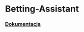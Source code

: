 # Betting-Assistant
### [Dokumentacja](https://github.com/proman3419/Betting-Assistant/blob/master/Documentation/Documentation.pdf)
